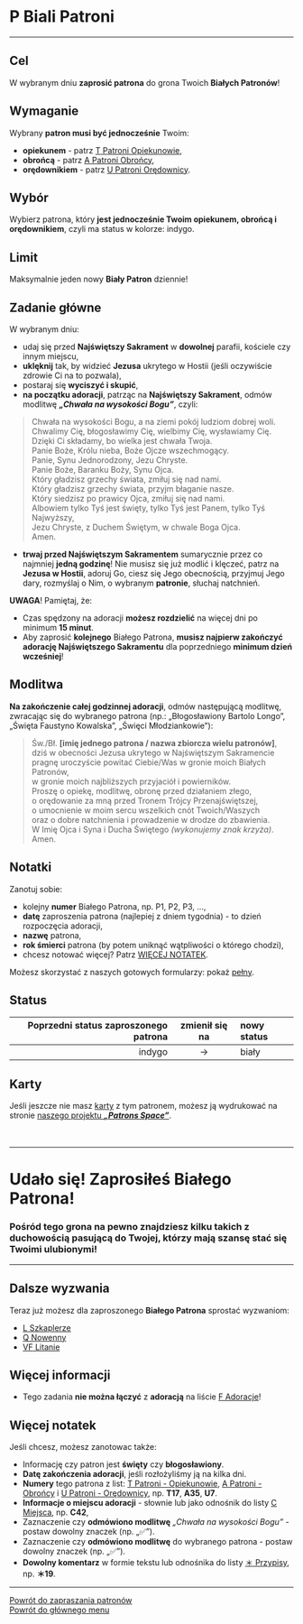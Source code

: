 # <span class="status status-list"><span class="status status-white">P</span> Biali Patroni</span>
---
## Cel
W <span class="selected-day-info">wybranym dniu</span> **zaprosić patrona** do grona Twoich **Białych Patronów**!
## Wymaganie
Wybrany **patron musi być jednocześnie** Twoim:
- **opiekunem** - patrz [<span class="status status-list"><span class="status status-yellow">T</span> Patroni Opiekunowie</span>](patroni_opiekunowie.md),
- **obrońcą** - patrz [<span class="status status-list"><span class="status status-blue">A</span> Patroni Obrońcy</span>](patroni_obroncy.md),
- **orędownikiem** - patrz [<span class="status status-list"><span class="status status-red">U</span> Patroni Orędownicy</span>](patroni_oredownicy.md).
## Wybór
Wybierz patrona, który **jest jednocześnie Twoim opiekunem, obrońcą i orędownikiem**, czyli ma status w kolorze: <span class="status status-indigo">indygo</span>.
## Limit
Maksymalnie jeden nowy **Biały Patron** dziennie!
## Zadanie główne
W <span class="selected-day-info">wybranym dniu</span>:
- udaj się przed **Najświętszy Sakrament** w **dowolnej** parafii, kościele czy innym miejscu,
- **uklęknij** tak, by widzieć **Jezusa** ukrytego w Hostii (jeśli oczywiście zdrowie Ci na to pozwala),
- postaraj się **wyciszyć i skupić**,
- **na początku adoracji**, patrząc na **Najświętszy Sakrament**, odmów modlitwę **_„Chwała na wysokości Bogu”_**, czyli:
> Chwała na wysokości Bogu, a na ziemi pokój ludziom dobrej woli.  
> Chwalimy Cię, błogosławimy Cię, wielbimy Cię, wysławiamy Cię.  
> Dzięki Ci składamy, bo wielka jest chwała Twoja.  
> Panie Boże, Królu nieba, Boże Ojcze wszechmogący.  
> Panie, Synu Jednorodzony, Jezu Chryste.  
> Panie Boże, Baranku Boży, Synu Ojca.  
> Który gładzisz grzechy świata, zmiłuj się nad nami.  
> Który gładzisz grzechy świata, przyjm błaganie nasze.  
> Który siedzisz po prawicy Ojca, zmiłuj się nad nami.  
> Albowiem tylko Tyś jest święty, tylko Tyś jest Panem, tylko Tyś Najwyższy,  
> Jezu Chryste, z Duchem Świętym, w chwale Boga Ojca.  
> Amen.
- **trwaj przed Najświętszym Sakramentem** sumarycznie przez co najmniej **jedną godzinę**! Nie musisz się już modlić i klęczeć, patrz na **Jezusa w Hostii**, adoruj Go, ciesz się Jego obecnością, przyjmuj Jego dary, rozmyślaj o Nim, o wybranym **patronie**, słuchaj natchnień.

**UWAGA**! Pamiętaj, że:
- Czas spędzony na adoracji **możesz rozdzielić** na więcej dni po minimum **15 minut**.
- Aby zaprosić **kolejnego** Białego Patrona, **musisz najpierw zakończyć adorację Najświętszego Sakramentu** dla poprzedniego **minimum dzień wcześniej**!
## Modlitwa
**Na zakończenie całej godzinnej adoracji**, odmów następującą modlitwę, zwracając się do wybranego patrona (np.: „Błogosławiony Bartolo Longo”, „Święta Faustyno Kowalska”, „Święci Młodziankowie”):
> Św./Bł. **[imię jednego patrona / nazwa zbiorcza wielu patronów]**,  
> dziś w obecności Jezusa ukrytego w Najświętszym Sakramencie  
> pragnę uroczyście powitać Ciebie/Was w gronie moich Białych Patronów,  
> w gronie moich najbliższych przyjaciół i powierników.  
> Proszę o opiekę, modlitwę, obronę przed działaniem złego,  
> o orędowanie za mną przed Tronem Trójcy Przenajświętszej,  
> o umocnienie w moim sercu wszelkich cnót Twoich/Waszych  
> oraz o dobre natchnienia i prowadzenie w drodze do zbawienia.  
> W Imię Ojca i Syna i Ducha Świętego _(wykonujemy znak krzyża)_.  
> Amen.  
## Notatki
Zanotuj sobie:
- kolejny **numer** Białego Patrona, np. P1, P2, P3, ...,
- **datę** zaproszenia patrona (najlepiej z dniem tygodnia) - to dzień rozpoczęcia adoracji,
- **nazwę** patrona,
- **rok śmierci** patrona (by potem uniknąć wątpliwości o którego chodzi),
- chcesz notować więcej? Patrz [WIĘCEJ NOTATEK](#biali-patroni-wiecej-notatek).

Możesz skorzystać z naszych gotowych formularzy: pokaż [pełny](../../pl/pdf/lista_v1_p_biali_patroni.pdf).
## Status
| Poprzedni status zaproszonego patrona | zmienił się na | nowy status |
|---:|:---:|:---|
|<span class="status status-indigo">indygo</span>|→|<span class="status status-white">biały</span>|
## Karty
Jeśli jeszcze nie masz [karty](karty_kolekcjonerskie.md) z tym patronem, możesz ją wydrukować na stronie [naszego projektu **_„Patrons Space”_**](https://pl.patrons.space/cards).
<br />
<br />
<br />

---
# Udało się! Zaprosiłeś **Białego Patrona**!
### Pośród tego grona na pewno znajdziesz kilku takich z duchowością pasującą do Twojej, którzy mają szansę stać się Twoimi ulubionymi!
---

## Dalsze wyzwania
Teraz już możesz dla zaproszonego **Białego Patrona** sprostać wyzwaniom:
- [<span class="status status-list"><span class="status status-list">L</span> Szkaplerze</span>](szkaplerze.md)
- [<span class="status status-list"><span class="status status-list">Q</span> Nowenny</span>](nowenny.md)
- [<span class="status status-list"><span class="status status-list">VF</span> Litanie</span>](litanie.md)
## <span id="biali-patroni-wiecej-informacji">Więcej informacji</span>
- Tego zadania **nie można łączyć** z **adoracją** na liście [<span class="status status-list"><span class="status status-list">F</span> Adoracje</span>](adoracje.md)!
## <span id="biali-patroni-wiecej-notatek">Więcej notatek</span>
Jeśli chcesz, możesz zanotowac także:
- Informację czy patron jest **święty** czy **błogosławiony**.
- **Datę zakończenia adoracji**, jeśli rozłożyliśmy ją na kilka dni.
- **Numery** tego patrona z list: [<span class="status status-list"><span class="status status-yellow">T</span> Patroni - Opiekunowie</span>](patroni_opiekunowie.md), [<span class="status status-list"><span class="status status-blue">A</span> Patroni - Obrońcy</span>](patroni_obroncy.md) i [<span class="status status-list"><span class="status status-red">U</span> Patroni - Orędownicy</span>](patroni_oredownicy.md), np. **T17**, **A35**, **U7**.
- **Informacje o miejscu adoracji** - słownie lub jako odnośnik do listy [<span class="status status-list"><span class="status status-list">C</span> Miejsca</span>](miejsca.md), np. **C42**,
- Zaznaczenie czy **odmówiono modlitwę** _„Chwała na wysokości Bogu”_ - postaw dowolny znaczek (np. „✅”).
- Zaznaczenie czy **odmówiono modlitwę** do wybranego patrona - postaw dowolny znaczek (np. „✅”).
- **Dowolny komentarz** w formie tekstu lub odnośnika do listy [<span class="status status-list"><span class="status status-list">＊</span> Przypisy</span>](przypisy.md), np. **＊19**.

---
[Powrót do zapraszania patronów](jak_zapraszac_patronow.md#jak-zapraszac-patronow-bialy-patron)  
[Powrót do głównego menu](index.md)
